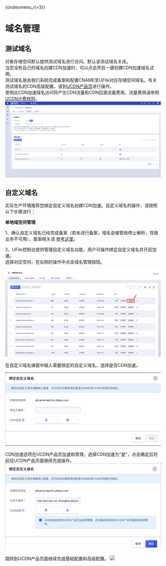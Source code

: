 {{indexmenu_n>3}}

# 域名管理

## 测试域名

对象存储空间默认提供测试域名进行访问。默认该测试域名关闭。  
当您没有自己的域名创建CDN加速时，可以点击开启一键创建CDN加速域名试用。  
测试域名是由我们系统完成备案和配置CNAME至UFile对应存储空间域名。有关测试域名的CDN高级配置，请到[UCDN产品页](https://console.ucloud.cn/ucdn/ucdndomainmanage)进行操作。  
使用此CDN加速域名访问将产生CDN流量和CDN回源流量费用，流量费用请参照[UCDN计费规则](https://docs.ucloud.cn/cdn/ucdn/charge)。  
![](/images/guide/测试域名v4.png)

## 自定义域名

实际生产环境推荐您绑定自定义域名创建CDN加速。自定义域名的操作，请按照以下步骤进行：

**单地域空间管理**

1、确认自定义域名已经完成备案（若未进行备案，域名会被管局停止解析，导致业务不可用），备案相关请
[参考这里](https://beian.ucloud.cn)。

2、UFile控制台提供管理自定义域名功能，用户可操作绑定自定义域名并开启加速。  
选择对应空间，在右侧的操作中点击域名管理按钮。

![](/images/guide/点击域名管理v4.png)

在自定义域名弹窗中输入需要绑定的自定义域名，选择是否CDN加速。

![](/images/guide/绑定自定义域名弹窗v4.png)

CDN加速选项在UCDN产品页加速和管理，选择CDN加速为"是"，点击确定后将前往UCDN产品页面继续完成操作。
![](/images/guide/绑定加速域名v4.png)

跳转到UCDN产品页面继续完成基础配置和高级配置。 ![](/storage_cdn/ufile/guide/跳转到cdn创建界面v4.png)
